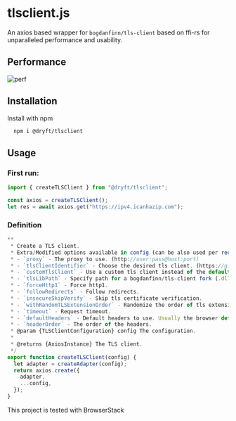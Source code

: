 # tlsclient.js

An axios based wrapper for `bogdanfinn/tls-client` based on ffi-rs for unparalleled performance and usability.

## Performance

![perf](https://i.ibb.co/WxdLcRD/Screenshot-2024-01-10-at-1-16-55-AM.png)

## Installation

Install with npm

```bash
  npm i @dryft/tlsclient
```

## Usage

### First run:

```javascript
import { createTLSClient } from "@dryft/tlsclient";

const axios = createTLSClient();
let res = await axios.get("https://ipv4.icanhazip.com");
```

### Definition

```javascript
**
 * Create a TLS client.
 * Extra/Modified options available in config (can be also used per request (except tlsLibPath)) are:
 * - `proxy` - The proxy to use. (http://user:pass@host:port)
 * - `tlsClientIdentifier` - Choose the desired tls client. (https://github.com/bogdanfinn/tls-client/blob/master/profiles/profiles.go#L10)
 * - `customTlsClient` - Use a custom tls client instead of the default one. (https://github.com/bogdanfinn/tls-client/blob/master/cffi_dist/example_node/index_custom_client.js#L27)
 * - `tlsLibPath` - Specify path for a bogdanfinn/tls-client fork (.dll, .dylib, .so) (optional).
 * - `forceHttp1` - Force http1.
 * - `followRedirects` - Follow redirects.
 * - `insecureSkipVerify` - Skip tls certificate verification.
 * - `withRandomTLSExtensionOrder` - Randomize the order of tls extensions.
 * - `timeout` - Request timeout.
 * - `defaultHeaders` - Default headers to use. Usually the browser default headers.
 * - `headerOrder` - The order of the headers.
 * @param {TLSClientConfiguration} config The configuration.
 *
 * @returns {AxiosInstance} The TLS client.
 */
export function createTLSClient(config) {
  let adapter = createAdapter(config);
  return axios.create({
    adapter,
    ...config,
  });
}
```
This project is tested with BrowserStack

